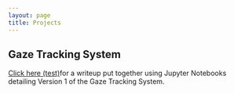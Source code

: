 ```yaml
---
layout: page
title: Projects
---
```


## Gaze Tracking System
<a href="https://stevebottos.github.io/jupnotes/GazeTrackerWriteup/" target="_blank">Click here (test)</a>for a writeup put together using Jupyter Notebooks detailing Version 1 of the Gaze Tracking System.
